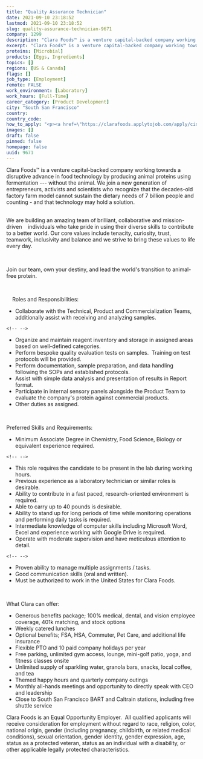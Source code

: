 ```yaml
---
title: "Quality Assurance Technician"
date: 2021-09-10 23:18:52
lastmod: 2021-09-10 23:18:52
slug: quality-assurance-technician-9671
company: 1299
description: "Clara Foods™ is a venture capital-backed company working towards a disruptive advance in food technology by producing animal proteins using fermentation --- without the animal. We join a new generation of entrepreneurs, activists and scientists who recognize that the decades-old factory farm model cannot sustain the dietary needs of 7 billion people and counting - and that technology may hold a solution.  "
excerpt: "Clara Foods™ is a venture capital-backed company working towards a disruptive advance in food technology by producing animal proteins using fermentation --- without the animal. We join a new generation of entrepreneurs, activists and scientists who recognize that the decades-old factory farm model cannot sustain the dietary needs of 7 billion people and counting - and that technology may hold a solution.  "
proteins: [Microbial]
products: [Eggs, Ingredients]
topics: []
regions: [US & Canada]
flags: []
job_type: [Employment]
remote: FALSE
work_environment: [Laboratory]
work_hours: [Full-Time]
career_category: [Product Development]
city: "South San Francisco"
country: 
country_code: 
how_to_apply: "<p><a href=\"https://clarafoods.applytojob.com/apply/cisyvfXFqD/Quality-Assurance-Technician\">https://clarafoods.applytojob.com/apply/cisyvfXFqD/Quality-Assurance-Te…</a></p>"
images: []
draft: false
pinned: false
homepage: false
uuid: 9671
---
```

Clara Foods™ is a venture capital-backed company working towards a
disruptive advance in food technology by producing animal proteins using
fermentation \-\-- without the animal. We join a new generation of
entrepreneurs, activists and scientists who recognize that the
decades-old factory farm model cannot sustain the dietary needs of 7
billion people and counting - and that technology may hold a solution. \
 

We are building an amazing team of brilliant, collaborative and
mission-driven    individuals who take pride in using their diverse
skills to contribute to a better world. Our core values include
tenacity, curiosity, trust, teamwork, inclusivity and balance and we
strive to bring these values to life every day.

 

Join our team, own your destiny, and lead the world\'s transition to
animal-free protein.

 

    Roles and Responsibilities:

-   Collaborate with the Technical, Product and Commercialization Teams,
    additionally assist with receiving and analyzing samples.

```{=html}
<!-- -->
```
-   Organize and maintain reagent inventory and storage in assigned
    areas based on well-defined categories.
-   Perform bespoke quality evaluation tests on samples.  Training on
    test protocols will be provided.  
-   Perform documentation, sample preparation, and data handling
    following the SOPs and established protocols.
-   Assist with simple data analysis and presentation of results in
    Report format.
-   Participate in internal sensory panels alongside the Product Team to
    evaluate the company's protein against commercial products.
-   Other duties as assigned.

 

Preferred Skills and Requirements:

-   Minimum Associate Degree in Chemistry, Food Science, Biology or
    equivalent experience required.

```{=html}
<!-- -->
```
-   This role requires the candidate to be present in the lab during
    working hours.
-   Previous experience as a laboratory technician or similar roles is
    desirable.
-   Ability to contribute in a fast paced, research-oriented environment
    is required.
-   Able to carry up to 40 pounds is desirable.
-   Ability to stand up for long periods of time while monitoring
    operations and performing daily tasks is required.
-   Intermediate knowledge of computer skills including Microsoft Word,
    Excel and experience working with Google Drive is required.
-   Operate with moderate supervision and have meticulous attention to
    detail.

```{=html}
<!-- -->
```
-   Proven ability to manage multiple assignments / tasks. 
-   Good communication skills (oral and written). 
-   Must be authorized to work in the United States for Clara Foods.

 

What Clara can offer:

-   Generous benefits package; 100% medical, dental, and vision employee
    coverage, 401k matching, and stock options 
-   Weekly catered lunches
-   Optional benefits; FSA, HSA, Commuter, Pet Care, and additional life
    insurance
-   Flexible PTO and 10 paid company holidays per year
-   Free parking, unlimited gym access, lounge, mini-golf patio, yoga,
    and fitness classes onsite
-   Unlimited supply of sparkling water, granola bars, snacks, local
    coffee, and tea
-   Themed happy hours and quarterly company outings
-   Monthly all-hands meetings and opportunity to directly speak with
    CEO and leadership
-   Close to South San Francisco BART and Caltrain stations, including
    free shuttle service

Clara Foods is an Equal Opportunity Employer.  All qualified applicants
will receive consideration for employment without regard to race,
religion, color, national origin, gender (including pregnancy,
childbirth, or related medical conditions), sexual orientation, gender
identity, gender expression, age, status as a protected veteran, status
as an individual with a disability, or other applicable legally
protected characteristics.
